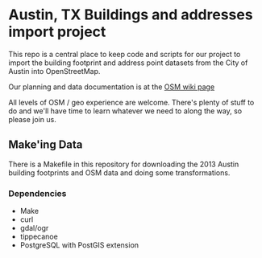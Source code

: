 Austin, TX Buildings and addresses import project
=================================================

This repo is a central place to keep code and scripts for our project to import
the building footprint and address point datasets from the City of Austin into
OpenStreetMap.

Our planning and data documentation is at the [OSM wiki
page](https://wiki.openstreetmap.org/wiki/Austin,_TX/Buildings_Import)

All levels of OSM / geo experience are welcome. There's plenty of stuff to do
and we'll have time to learn whatever we need to along the way, so please join
us.

## Make'ing Data

There is a Makefile in this repository for downloading the 2013 Austin building footprints and OSM data and doing some transformations.

### Dependencies

* Make
* curl
* gdal/ogr
* tippecanoe
* PostgreSQL with PostGIS extension
